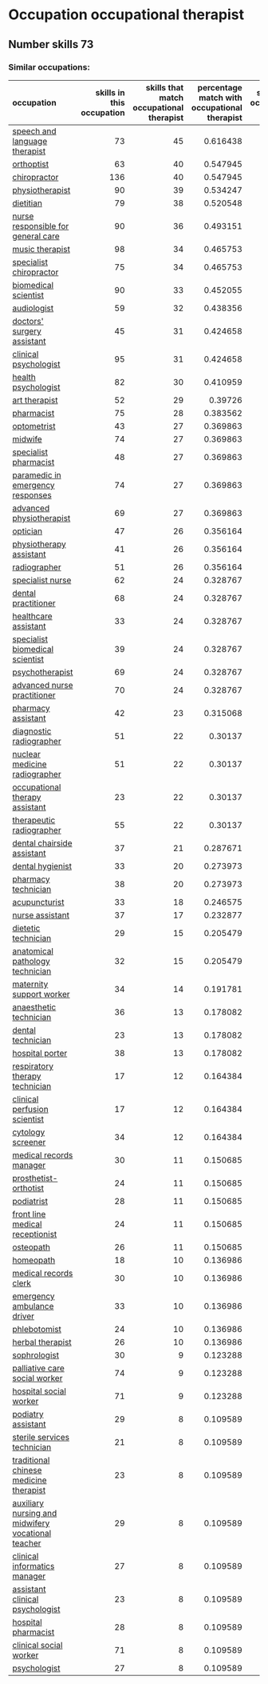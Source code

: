 # Occupation occupational therapist
## Number skills 73
### Similar occupations:
| occupation                                                                                                  |   skills in this occupation |   skills that match occupational therapist |   percentage match with occupational therapist |   skills not in occupational therapist |
|:------------------------------------------------------------------------------------------------------------|----------------------------:|-------------------------------------------:|-----------------------------------------------:|---------------------------------------:|
| [speech and language therapist](speech_and_language_therapist.md)                                           |                          73 |                                         45 |                                       0.616438 |                                     28 |
| [orthoptist](orthoptist.md)                                                                                 |                          63 |                                         40 |                                       0.547945 |                                     23 |
| [chiropractor](chiropractor.md)                                                                             |                         136 |                                         40 |                                       0.547945 |                                     96 |
| [physiotherapist](physiotherapist.md)                                                                       |                          90 |                                         39 |                                       0.534247 |                                     51 |
| [dietitian](dietitian.md)                                                                                   |                          79 |                                         38 |                                       0.520548 |                                     41 |
| [nurse responsible for general care](nurse_responsible_for_general_care.md)                                 |                          90 |                                         36 |                                       0.493151 |                                     54 |
| [music therapist](music_therapist.md)                                                                       |                          98 |                                         34 |                                       0.465753 |                                     64 |
| [specialist chiropractor](specialist_chiropractor.md)                                                       |                          75 |                                         34 |                                       0.465753 |                                     41 |
| [biomedical scientist](biomedical_scientist.md)                                                             |                          90 |                                         33 |                                       0.452055 |                                     57 |
| [audiologist](audiologist.md)                                                                               |                          59 |                                         32 |                                       0.438356 |                                     27 |
| [doctors' surgery assistant](doctors'_surgery_assistant.md)                                                 |                          45 |                                         31 |                                       0.424658 |                                     14 |
| [clinical psychologist](clinical_psychologist.md)                                                           |                          95 |                                         31 |                                       0.424658 |                                     64 |
| [health psychologist](health_psychologist.md)                                                               |                          82 |                                         30 |                                       0.410959 |                                     52 |
| [art therapist](art_therapist.md)                                                                           |                          52 |                                         29 |                                       0.39726  |                                     23 |
| [pharmacist](pharmacist.md)                                                                                 |                          75 |                                         28 |                                       0.383562 |                                     47 |
| [optometrist](optometrist.md)                                                                               |                          43 |                                         27 |                                       0.369863 |                                     16 |
| [midwife](midwife.md)                                                                                       |                          74 |                                         27 |                                       0.369863 |                                     47 |
| [specialist pharmacist](specialist_pharmacist.md)                                                           |                          48 |                                         27 |                                       0.369863 |                                     21 |
| [paramedic in emergency responses](paramedic_in_emergency_responses.md)                                     |                          74 |                                         27 |                                       0.369863 |                                     47 |
| [advanced physiotherapist](advanced_physiotherapist.md)                                                     |                          69 |                                         27 |                                       0.369863 |                                     42 |
| [optician](optician.md)                                                                                     |                          47 |                                         26 |                                       0.356164 |                                     21 |
| [physiotherapy assistant](physiotherapy_assistant.md)                                                       |                          41 |                                         26 |                                       0.356164 |                                     15 |
| [radiographer](radiographer.md)                                                                             |                          51 |                                         26 |                                       0.356164 |                                     25 |
| [specialist nurse](specialist_nurse.md)                                                                     |                          62 |                                         24 |                                       0.328767 |                                     38 |
| [dental practitioner](dental_practitioner.md)                                                               |                          68 |                                         24 |                                       0.328767 |                                     44 |
| [healthcare assistant](healthcare_assistant.md)                                                             |                          33 |                                         24 |                                       0.328767 |                                      9 |
| [specialist biomedical scientist](specialist_biomedical_scientist.md)                                       |                          39 |                                         24 |                                       0.328767 |                                     15 |
| [psychotherapist](psychotherapist.md)                                                                       |                          69 |                                         24 |                                       0.328767 |                                     45 |
| [advanced nurse practitioner](advanced_nurse_practitioner.md)                                               |                          70 |                                         24 |                                       0.328767 |                                     46 |
| [pharmacy assistant](pharmacy_assistant.md)                                                                 |                          42 |                                         23 |                                       0.315068 |                                     19 |
| [diagnostic radiographer](diagnostic_radiographer.md)                                                       |                          51 |                                         22 |                                       0.30137  |                                     29 |
| [nuclear medicine radiographer](nuclear_medicine_radiographer.md)                                           |                          51 |                                         22 |                                       0.30137  |                                     29 |
| [occupational therapy assistant](occupational_therapy_assistant.md)                                         |                          23 |                                         22 |                                       0.30137  |                                      1 |
| [therapeutic radiographer](therapeutic_radiographer.md)                                                     |                          55 |                                         22 |                                       0.30137  |                                     33 |
| [dental chairside assistant](dental_chairside_assistant.md)                                                 |                          37 |                                         21 |                                       0.287671 |                                     16 |
| [dental hygienist](dental_hygienist.md)                                                                     |                          33 |                                         20 |                                       0.273973 |                                     13 |
| [pharmacy technician](pharmacy_technician.md)                                                               |                          38 |                                         20 |                                       0.273973 |                                     18 |
| [acupuncturist](acupuncturist.md)                                                                           |                          33 |                                         18 |                                       0.246575 |                                     15 |
| [nurse assistant](nurse_assistant.md)                                                                       |                          37 |                                         17 |                                       0.232877 |                                     20 |
| [dietetic technician](dietetic_technician.md)                                                               |                          29 |                                         15 |                                       0.205479 |                                     14 |
| [anatomical pathology technician](anatomical_pathology_technician.md)                                       |                          32 |                                         15 |                                       0.205479 |                                     17 |
| [maternity support worker](maternity_support_worker.md)                                                     |                          34 |                                         14 |                                       0.191781 |                                     20 |
| [anaesthetic technician](anaesthetic_technician.md)                                                         |                          36 |                                         13 |                                       0.178082 |                                     23 |
| [dental technician](dental_technician.md)                                                                   |                          23 |                                         13 |                                       0.178082 |                                     10 |
| [hospital porter](hospital_porter.md)                                                                       |                          38 |                                         13 |                                       0.178082 |                                     25 |
| [respiratory therapy technician](respiratory_therapy_technician.md)                                         |                          17 |                                         12 |                                       0.164384 |                                      5 |
| [clinical perfusion scientist](clinical_perfusion_scientist.md)                                             |                          17 |                                         12 |                                       0.164384 |                                      5 |
| [cytology screener](cytology_screener.md)                                                                   |                          34 |                                         12 |                                       0.164384 |                                     22 |
| [medical records manager](medical_records_manager.md)                                                       |                          30 |                                         11 |                                       0.150685 |                                     19 |
| [prosthetist-orthotist](prosthetist-orthotist.md)                                                           |                          24 |                                         11 |                                       0.150685 |                                     13 |
| [podiatrist](podiatrist.md)                                                                                 |                          28 |                                         11 |                                       0.150685 |                                     17 |
| [front line medical receptionist](front_line_medical_receptionist.md)                                       |                          24 |                                         11 |                                       0.150685 |                                     13 |
| [osteopath](osteopath.md)                                                                                   |                          26 |                                         11 |                                       0.150685 |                                     15 |
| [homeopath](homeopath.md)                                                                                   |                          18 |                                         10 |                                       0.136986 |                                      8 |
| [medical records clerk](medical_records_clerk.md)                                                           |                          30 |                                         10 |                                       0.136986 |                                     20 |
| [emergency ambulance driver](emergency_ambulance_driver.md)                                                 |                          33 |                                         10 |                                       0.136986 |                                     23 |
| [phlebotomist](phlebotomist.md)                                                                             |                          24 |                                         10 |                                       0.136986 |                                     14 |
| [herbal therapist](herbal_therapist.md)                                                                     |                          26 |                                         10 |                                       0.136986 |                                     16 |
| [sophrologist](sophrologist.md)                                                                             |                          30 |                                          9 |                                       0.123288 |                                     21 |
| [palliative care social worker](palliative_care_social_worker.md)                                           |                          74 |                                          9 |                                       0.123288 |                                     65 |
| [hospital social worker](hospital_social_worker.md)                                                         |                          71 |                                          9 |                                       0.123288 |                                     62 |
| [podiatry assistant](podiatry_assistant.md)                                                                 |                          29 |                                          8 |                                       0.109589 |                                     21 |
| [sterile services technician](sterile_services_technician.md)                                               |                          21 |                                          8 |                                       0.109589 |                                     13 |
| [traditional chinese medicine therapist](traditional_chinese_medicine_therapist.md)                         |                          23 |                                          8 |                                       0.109589 |                                     15 |
| [auxiliary nursing and midwifery vocational teacher](auxiliary_nursing_and_midwifery_vocational_teacher.md) |                          29 |                                          8 |                                       0.109589 |                                     21 |
| [clinical informatics manager](clinical_informatics_manager.md)                                             |                          27 |                                          8 |                                       0.109589 |                                     19 |
| [assistant clinical psychologist](assistant_clinical_psychologist.md)                                       |                          23 |                                          8 |                                       0.109589 |                                     15 |
| [hospital pharmacist](hospital_pharmacist.md)                                                               |                          28 |                                          8 |                                       0.109589 |                                     20 |
| [clinical social worker](clinical_social_worker.md)                                                         |                          71 |                                          8 |                                       0.109589 |                                     63 |
| [psychologist](psychologist.md)                                                                             |                          27 |                                          8 |                                       0.109589 |                                     19 |
